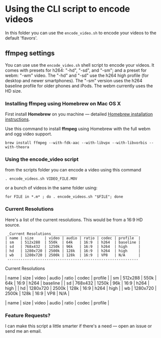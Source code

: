 # Using the CLI script to encode videos
In this folder you can use the `encode_video.sh` to encode your videos to the default 'flavors'. 

## ffmpeg settings 
You can use use the `encode_video.sh` shell script to encode your videos. It comes with presets for h264: "-hd", "-sd", and "-sm"; and a preset for webm: "-wm" video. The "-hd" and "-sd" use the h264 high profile (for desktop and newer smartphones). The "-sm" version uses the h264 baseline profile for older phones and iPods. The webm currently uses the HD size.

### Installing ffmpeg using Homebrew on Mac OS X

First install __Homebrew__ on you machine — detailed [Homebrew installation instructions](http://brew.sh/).

Use this command to install __ffmpeg__ using Homebrew with the full webm and ogg video support.
 
	brew install ffmpeg --with-fdk-aac --with-libvpx --with-libvorbis --with-theora  

### Using the encode_video script
from the scripts folder you can encode a video using this command  

	. encode_videos.sh VIDEO_FILE.MOV
  
or a bunch of videos in the same folder using:  

	for FILE in *.m* ; do . encode_videos.sh "$FILE"; done

### Current Resolutions

Here's a list of the current resolutions. This would be from a 16:9 HD source.  

	 _Current Resolutions________________________________________
	| name | size     | video | audio | ratio | codec | profile  |
	| sm   | 512x288  | 550k  | 64k   | 16:9  | h264  | baseline |
	| sd   | 768x432  | 1250k | 96k   | 16:9  | h264  | high     |
	| hd   | 1280x720 | 2500k | 128k  | 16:9  | h264  | high     |
	| wb   | 1280x720 | 2500k | 128k  | 16:9  | VP8   | N/A      |
	 ------------------------------------------------------------
	
Current Resolutions

| name | size     | video | audio | ratio | codec | profile  |
| sm   | 512x288  | 550k  | 64k   | 16:9  | h264  | baseline |
| sd   | 768x432  | 1250k | 96k   | 16:9  | h264  | high     |
| hd   | 1280x720 | 2500k | 128k  | 16:9  | h264  | high     |
| wb   | 1280x720 | 2500k | 128k  | 16:9  | VP8   | N/A      |

| name	| size     | video | audio | ratio | codec | profile  |
	 
### Feature Requests?
I can make this script a little smarter if there's a need — open an issue or send me an email.